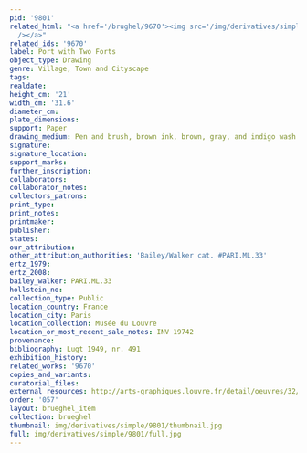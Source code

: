 ```yaml
---
pid: '9801'
related_html: "<a href='/brughel/9670'><img src='/img/derivatives/simple/9670/thumbnail.jpg'
  /></a>"
related_ids: '9670'
label: Port with Two Forts
object_type: Drawing
genre: Village, Town and Cityscape
tags: 
realdate: 
height_cm: '21'
width_cm: '31.6'
diameter_cm: 
plate_dimensions: 
support: Paper
drawing_medium: Pen and brush, brown ink, brown, gray, and indigo wash
signature: 
signature_location: 
support_marks: 
further_inscription: 
collaborators: 
collaborator_notes: 
collectors_patrons: 
print_type: 
print_notes: 
printmaker: 
publisher: 
states: 
our_attribution: 
other_attribution_authorities: 'Bailey/Walker cat. #PARI.ML.33'
ertz_1979: 
ertz_2008: 
bailey_walker: PARI.ML.33
hollstein_no: 
collection_type: Public
location_country: France
location_city: Paris
location_collection: Musée du Louvre
location_or_most_recent_sale_notes: INV 19742
provenance: 
bibliography: Lugt 1949, nr. 491
exhibition_history: 
related_works: '9670'
copies_and_variants: 
curatorial_files: 
external_resources: http://arts-graphiques.louvre.fr/detail/oeuvres/32/109884-Port-de-mer-avec-deux-forts
order: '057'
layout: brueghel_item
collection: brueghel
thumbnail: img/derivatives/simple/9801/thumbnail.jpg
full: img/derivatives/simple/9801/full.jpg
---
```

